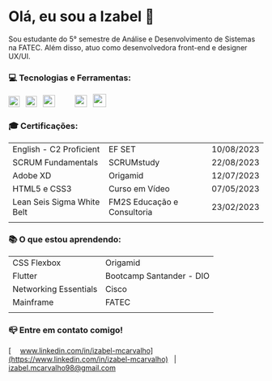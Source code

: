 # Olá, eu sou a Izabel 👋

Sou estudante do 5° semestre de Análise e Desenvolvimento de Sistemas na FATEC. Além disso, atuo como desenvolvedora front-end e designer UX/UI.

### 💻 Tecnologias e Ferramentas:
<img src="https://logodownload.org/wp-content/uploads/2016/10/html5-logo.png" width="22"> &nbsp; <img src="https://logodownload.org/wp-content/uploads/2017/04/css-3-logo-1.png" width="22"> &nbsp; <img src="https://upload.wikimedia.org/wikipedia/commons/thumb/6/6a/JavaScript-logo.png/800px-JavaScript-logo.png" width="24"> &nbsp; <img src="https://upload.wikimedia.org/wikipedia/commons/thumb/3/33/Figma-logo.svg/1667px-Figma-logo.svg.png" width="16"> &nbsp; <img src="https://upload.wikimedia.org/wikipedia/commons/thumb/c/c2/Adobe_XD_CC_icon.svg/2101px-Adobe_XD_CC_icon.svg.png" width="24"> &nbsp; <img src="https://logodownload.org/wp-content/uploads/2017/04/adobe-Illustrator-logo-1-1.png" width="26">

### 🎓 Certificações:
|  |  |  |
| ---------|--------|------------|
| English - C2 Proficient | EF SET | 10/08/2023 |
| SCRUM Fundamentals | SCRUMstudy | 22/08/2023 |
| Adobe XD | Origamid | 12/07/2023 |
| HTML5 e CSS3 | Curso em Vídeo | 07/05/2023 |
| Lean Seis Sigma White Belt | FM2S Educação e Consultoria | 23/02/2023 |
|  |  |  |


### 📚 O que estou aprendendo: 
|  |  |  
| -------|--------|
|CSS Flexbox | Origamid |
|Flutter | Bootcamp Santander - DIO |
| Networking Essentials | Cisco |
| Mainframe | FATEC |
|  |  |  


### 📪 Entre em contato comigo!
[<img src="https://upload.wikimedia.org/wikipedia/commons/thumb/c/ca/LinkedIn_logo_initials.png/800px-LinkedIn_logo_initials.png" width="14"> 
www.linkedin.com/in/izabel-mcarvalho](https://www.linkedin.com/in/izabel-mcarvalho) &nbsp; | &nbsp; [<img src="https://mailmeteor.com/logos/assets/PNG/Gmail_Logo_512px.png" width="12"> izabel.mcarvalho98@gmail.com](mailto:izabel.mcarvalho98@gmail.com)


